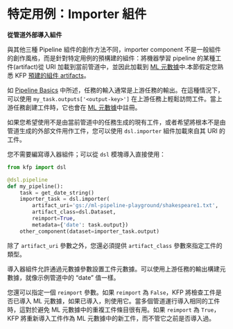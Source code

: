 # 特定用例：Importer 組件

**從管道外部導入組件**

與其他三種 Pipeline 組件的創作方法不同，importer component 不是一般組件的創作風格，而是針對特定用例的預構建的組件：將機器學習 pipeline 的某種工件(artifact)從 URI 加載到當前管道中，並因此加載到 [ML 元數據](https://github.com/google/ml-metadata)中.本節假定您熟悉 KFP [預建的組件 artifacts](https://www.kubeflow.org/docs/components/pipelines/v2/data-types/artifacts)。

如 [Pipeline Basics](https://www.kubeflow.org/docs/components/pipelines/v2/pipelines/pipeline-basics) 中所述，任務的輸入通常是上游任務的輸出。在這種情況下，可以使用 `my_task.outputs['<output-key>']` 在上游任務上輕鬆訪問工件。當上游任務創建工件時，它也會在 [ML 元數據](https://github.com/google/ml-metadata)中註冊。

如果您希望使用不是由當前管道中的任務生成的現有工件，或者希望將根本不是由管道生成的外部文件用作工件，您可以使用 `dsl.importer` 組件加載來自其 URI 的工件。

您不需要編寫導入器組件；可以從 `dsl` 模塊導入直接使用：

```python
from kfp import dsl

@dsl.pipeline
def my_pipeline():
    task = get_date_string()
    importer_task = dsl.importer(
        artifact_uri='gs://ml-pipeline-playground/shakespeare1.txt',
        artifact_class=dsl.Dataset,
        reimport=True,
        metadata={'date': task.output})
    other_component(dataset=importer_task.output)
```

除了 `artifact_uri` 參數之外，您還必須提供 `artifact_class` 參數來指定工件的類型。

導入器組件允許通過元數據參數設置工件元數據。可以使用上游任務的輸出構建元數據，就像示例管道中的 “date” 值一樣。

您還可以指定一個 `reimport` 參數。如果 `reimport` 為 `False`，KFP 將檢查工件是否已導入 ML 元數據，如果已導入，則使用它。當多個管道運行導入相同的工件時，這對於避免 ML 元數據中的重複工件條目很有用。如果 `reimport` 為 `True`，KFP 將重新導入工件作為 ML 元數據中的新工件，而不管它之前是否導入過。

